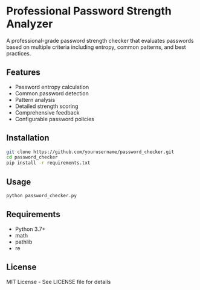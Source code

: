 # Professional Password Strength Analyzer

A professional-grade password strength checker that evaluates passwords based on multiple criteria including entropy, common patterns, and best practices.

## Features

- Password entropy calculation
- Common password detection
- Pattern analysis
- Detailed strength scoring
- Comprehensive feedback
- Configurable password policies

## Installation

```bash
git clone https://github.com/yourusername/password_checker.git
cd password_checker
pip install -r requirements.txt
```

## Usage

```bash
python password_checker.py
```

## Requirements

- Python 3.7+
- math
- pathlib
- re

## License

MIT License - See LICENSE file for details
